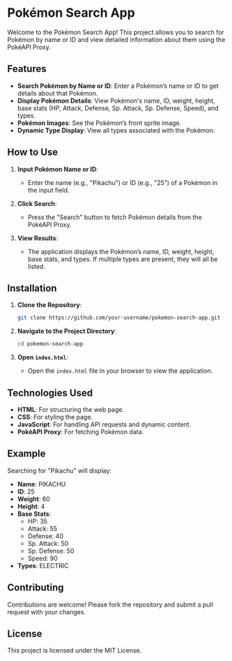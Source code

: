 
# Pokémon Search App

Welcome to the Pokémon Search App! This project allows you to search for Pokémon by name or ID and view detailed information about them using the PokéAPI Proxy.

## Features

- **Search Pokémon by Name or ID**: Enter a Pokémon’s name or ID to get details about that Pokémon.
- **Display Pokémon Details**: View Pokémon's name, ID, weight, height, base stats (HP, Attack, Defense, Sp. Attack, Sp. Defense, Speed), and types.
- **Pokémon Images**: See the Pokémon’s front sprite image.
- **Dynamic Type Display**: View all types associated with the Pokémon.

## How to Use

1. **Input Pokémon Name or ID**:
   - Enter the name (e.g., "Pikachu") or ID (e.g., "25") of a Pokémon in the input field.

2. **Click Search**:
   - Press the "Search" button to fetch Pokémon details from the PokéAPI Proxy.

3. **View Results**:
   - The application displays the Pokémon’s name, ID, weight, height, base stats, and types. If multiple types are present, they will all be listed.

## Installation

1. **Clone the Repository**:
   ```bash
   git clone https://github.com/your-username/pokemon-search-app.git
   ```

2. **Navigate to the Project Directory**:
   ```bash
   cd pokemon-search-app
   ```

3. **Open `index.html`**:
   - Open the `index.html` file in your browser to view the application.

## Technologies Used

- **HTML**: For structuring the web page.
- **CSS**: For styling the page.
- **JavaScript**: For handling API requests and dynamic content.
- **PokéAPI Proxy**: For fetching Pokémon data.

## Example

Searching for "Pikachu" will display:
- **Name**: PIKACHU
- **ID**: 25
- **Weight**: 60
- **Height**: 4
- **Base Stats**:
  - HP: 35
  - Attack: 55
  - Defense: 40
  - Sp. Attack: 50
  - Sp. Defense: 50
  - Speed: 90
- **Types**: ELECTRIC

## Contributing

Contributions are welcome! Please fork the repository and submit a pull request with your changes.

## License

This project is licensed under the MIT License.
